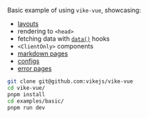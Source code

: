 Basic example of using `vike-vue`, showcasing:

- [layouts](https://vike.dev/layouts)
- rendering to `<head>`
- fetching data with [`data()`](https://vike.dev/data) hooks
- `<ClientOnly>` components
- [markdown pages](https://vike.dev/markdown)
- [configs](https://vike.dev/config)
- [error pages](https://vike.dev/error-page)

```bash
git clone git@github.com:vikejs/vike-vue
cd vike-vue/
pnpm install
cd examples/basic/
pnpm run dev
```
